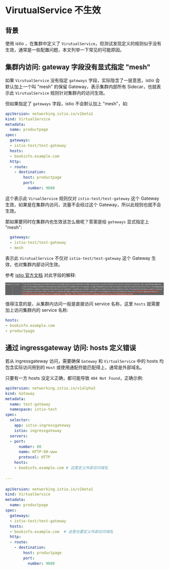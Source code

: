 # VirutualService 不生效

## 背景

使用 istio ，在集群中定义了 `VirutualService`，但测试发现定义的规则似乎没有生效，通常是一些配置问题，本文列举一下常见的可能原因。

## 集群内访问: gateway 字段没有显式指定 "mesh"

如果 `VirutualService` 没有指定 `gateways` 字段，实际隐含了一层意思，istio 会默认加上一个叫 "mesh" 的保留 Gateway，表示集群内部所有 Sidecar，也就表示此 `VirutualService` 规则针对集群内的访问生效。

但如果指定了 `gateways` 字段，istio 不会默认加上 "mesh"，如:

```yaml
apiVersion: networking.istio.io/v1beta1
kind: VirtualService
metadata:
  name: productpage
spec:
  gateways:
  - istio-test/test-gateway
  hosts:
  - bookinfo.example.com
  http:
  - route:
    - destination:
        host: productpage
        port:
          number: 9080
```

这个表示此 `VirualService` 规则仅对 `istio-test/test-gateway` 这个 Gateway 生效，如果是在集群内访问，流量不会经过这个 Gateway，所以此规则也就不会生效。

那如果要同时在集群内也生效该怎么做呢？答案是给 `gateways` 显式指定上 "mesh":

```yaml
  gateways:
  - istio-test/test-gateway
  - mesh
```

表示此 `VirutualService` 不仅对 `istio-test/test-gateway` 这个 Gateway 生效，也对集群内部访问生效。

参考 [istio 官方文档](https://istio.io/latest/docs/reference/config/networking/virtual-service/#VirtualService) 对此字段的解释:

![](virtualservice-not-working-1.png)

值得注意的是，从集群内访问一般是直接访问 service 名称，这里 `hosts` 就需要加上访问集群内的 service 名称:

```yaml
hosts:
- bookinfo.example.com
- productpage
```

## 通过 ingressgateway 访问: hosts 定义错误

若从 ingressgateway 访问，需要确保 `Gateway` 和 `VirtualService` 中的 hosts 均包含实际访问用到的 `Host` 或使用通配符能匹配得上，通常是外部域名。

只要有一方 hosts 没定义正确，都可能导致 `404 Not Found`，正确示例:

```yaml
apiVersion: networking.istio.io/v1alpha3
kind: Gateway
metadata:
  name: test-gateway
  namespace: istio-test
spec:
  selector:
    app: istio-ingressgateway
    istio: ingressgateway
  servers:
  - port:
      number: 80
      name: HTTP-80-www
      protocol: HTTP
    hosts:
    - bookinfo.example.com # 这里定义外部访问域名
  
---

apiVersion: networking.istio.io/v1beta1
kind: VirtualService
metadata:
  name: productpage
spec:
  gateways:
  - istio-test/test-gateway
  hosts:
  - bookinfo.example.com  # 这里也要定义外部访问域名
  http:
  - route:
    - destination:
        host: productpage
        port:
          number: 9080
```